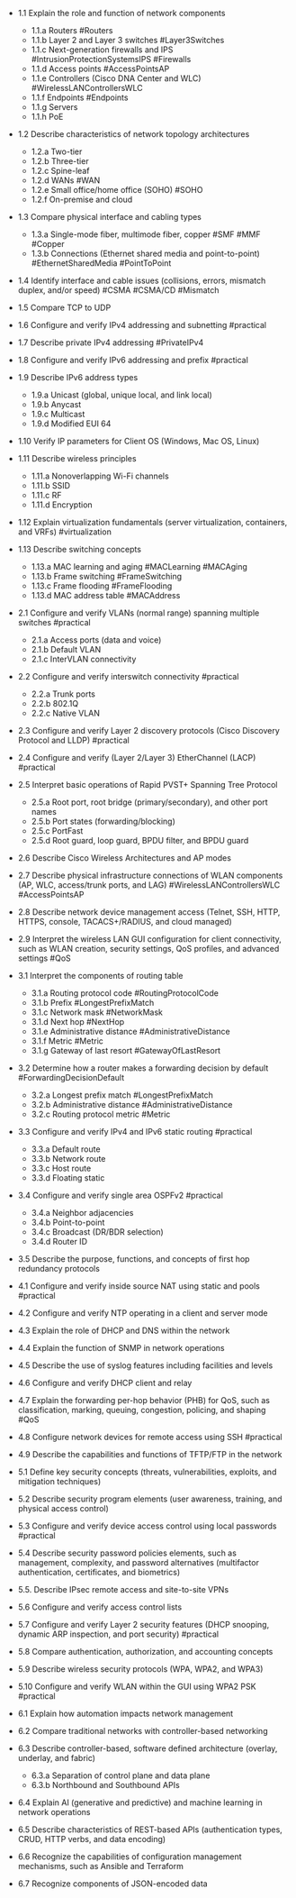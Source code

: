 - 1.1 Explain the role and function of network components
    - 1.1.a Routers #Routers 
    - 1.1.b Layer 2 and Layer 3 switches #Layer3Switches 
    - 1.1.c Next-generation firewalls and IPS #IntrusionProtectionSystemsIPS #Firewalls
    - 1.1.d Access points #AccessPointsAP 
    - 1.1.e Controllers (Cisco DNA Center and WLC) #WirelessLANControllersWLC 
    - 1.1.f Endpoints #Endpoints
    - 1.1.g Servers
    - 1.1.h PoE
   
- 1.2 Describe characteristics of network topology architectures
    - 1.2.a Two-tier
    - 1.2.b Three-tier
    - 1.2.c Spine-leaf
    - 1.2.d WANs #WAN 
    - 1.2.e Small office/home office (SOHO) #SOHO
    - 1.2.f On-premise and cloud
  
- 1.3 Compare physical interface and cabling types
    - 1.3.a Single-mode fiber, multimode fiber, copper #SMF #MMF #Copper
    - 1.3.b Connections (Ethernet shared media and point-to-point)  #EthernetSharedMedia #PointToPoint
  
- 1.4 Identify interface and cable issues (collisions, errors, mismatch duplex, and/or speed) #CSMA #CSMA/CD #Mismatch 
  
- 1.5 Compare TCP to UDP
  
- 1.6 Configure and verify IPv4 addressing and subnetting #practical
  
- 1.7 Describe private IPv4 addressing #PrivateIPv4 
  
- 1.8 Configure and verify IPv6 addressing and prefix #practical
  
- 1.9 Describe IPv6 address types
    - 1.9.a Unicast (global, unique local, and link local)
    - 1.9.b Anycast
    - 1.9.c Multicast
    - 1.9.d Modified EUI 64
  
- 1.10 Verify IP parameters for Client OS (Windows, Mac OS, Linux)
  
- 1.11 Describe wireless principles
    - 1.11.a Nonoverlapping Wi-Fi channels
    - 1.11.b SSID
    - 1.11.c RF
    - 1.11.d Encryption
  
- 1.12 Explain virtualization fundamentals (server virtualization, containers, and VRFs) #virtualization 
  
- 1.13 Describe switching concepts
    - 1.13.a MAC learning and aging #MACLearning #MACAging 
    - 1.13.b Frame switching #FrameSwitching 
    - 1.13.c Frame flooding #FrameFlooding 
    - 1.13.d MAC address table #MACAddress 

- 2.1 Configure and verify VLANs (normal range) spanning multiple switches #practical 
    - 2.1.a Access ports (data and voice)
    - 2.1.b Default VLAN
    - 2.1.c InterVLAN connectivity
  
- 2.2 Configure and verify interswitch connectivity #practical 
    - 2.2.a Trunk ports
    - 2.2.b 802.1Q
    - 2.2.c Native VLAN
  
- 2.3 Configure and verify Layer 2 discovery protocols (Cisco Discovery Protocol and LLDP) #practical 
  
- 2.4 Configure and verify (Layer 2/Layer 3) EtherChannel (LACP) #practical 
  
- 2.5 Interpret basic operations of Rapid PVST+ Spanning Tree Protocol
    - 2.5.a Root port, root bridge (primary/secondary), and other port names
    - 2.5.b Port states (forwarding/blocking)
    - 2.5.c PortFast
    - 2.5.d Root guard, loop guard, BPDU filter, and BPDU guard
  
- 2.6 Describe Cisco Wireless Architectures and AP modes
  
- 2.7 Describe physical infrastructure connections of WLAN components (AP, WLC, access/trunk ports, and LAG) #WirelessLANControllersWLC #AccessPointsAP 
  
- 2.8 Describe network device management access (Telnet, SSH, HTTP, HTTPS, console, TACACS+/RADIUS, and cloud managed)
  
- 2.9 Interpret the wireless LAN GUI configuration for client connectivity, such as WLAN creation, security settings, QoS profiles, and advanced settings #QoS 

- 3.1 Interpret the components of routing table
    - 3.1.a Routing protocol code #RoutingProtocolCode 
    - 3.1.b Prefix #LongestPrefixMatch
    - 3.1.c Network mask #NetworkMask 
    - 3.1.d Next hop #NextHop 
    - 3.1.e Administrative distance #AdministrativeDistance
    - 3.1.f Metric #Metric
    - 3.1.g Gateway of last resort #GatewayOfLastResort 
  
- 3.2 Determine how a router makes a forwarding decision by default #ForwardingDecisionDefault 
    - 3.2.a Longest prefix match #LongestPrefixMatch
    - 3.2.b Administrative distance #AdministrativeDistance 
    - 3.2.c Routing protocol metric #Metric 
  
- 3.3 Configure and verify IPv4 and IPv6 static routing #practical 
    - 3.3.a Default route
    - 3.3.b Network route
    - 3.3.c Host route
    - 3.3.d Floating static
  
- 3.4 Configure and verify single area OSPFv2 #practical 
    - 3.4.a Neighbor adjacencies
    - 3.4.b Point-to-point
    - 3.4.c Broadcast (DR/BDR selection)
    - 3.4.d Router ID
  
- 3.5 Describe the purpose, functions, and concepts of first hop redundancy protocols

- 4.1 Configure and verify inside source NAT using static and pools #practical 
  
- 4.2 Configure and verify NTP operating in a client and server mode
  
- 4.3 Explain the role of DHCP and DNS within the network
  
- 4.4 Explain the function of SNMP in network operations
  
- 4.5 Describe the use of syslog features including facilities and levels
  
- 4.6 Configure and verify DHCP client and relay
  
- 4.7 Explain the forwarding per-hop behavior (PHB) for QoS, such as classification, marking, queuing, congestion, policing, and shaping #QoS 
  
- 4.8 Configure network devices for remote access using SSH #practical 
  
- 4.9 Describe the capabilities and functions of TFTP/FTP in the network

- 5.1 Define key security concepts (threats, vulnerabilities, exploits, and mitigation techniques)
  
- 5.2 Describe security program elements (user awareness, training, and physical access control)
  
- 5.3 Configure and verify device access control using local passwords #practical 
  
- 5.4 Describe security password policies elements, such as management, complexity, and password alternatives (multifactor authentication, certificates, and biometrics)
  
- 5.5. Describe IPsec remote access and site-to-site VPNs
  
- 5.6 Configure and verify access control lists
  
- 5.7 Configure and verify Layer 2 security features (DHCP snooping, dynamic ARP inspection, and port security) #practical 
  
- 5.8 Compare authentication, authorization, and accounting concepts
  
- 5.9 Describe wireless security protocols (WPA, WPA2, and WPA3)
  
- 5.10 Configure and verify WLAN within the GUI using WPA2 PSK #practical 

- 6.1 Explain how automation impacts network management
  
- 6.2 Compare traditional networks with controller-based networking
  
- 6.3 Describe controller-based, software defined architecture (overlay, underlay, and fabric)
    - 6.3.a Separation of control plane and data plane
    - 6.3.b Northbound and Southbound APIs
  
- 6.4 Explain AI (generative and predictive) and machine learning in network operations
  
- 6.5 Describe characteristics of REST-based APIs (authentication types, CRUD, HTTP verbs, and data encoding)
  
- 6.6 Recognize the capabilities of configuration management mechanisms, such as Ansible and Terraform
  
- 6.7 Recognize components of JSON-encoded data